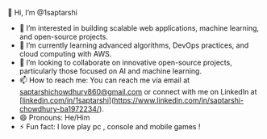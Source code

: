 👋 Hi, I’m @1saptarshi

- 👀 I’m interested in building scalable web applications, machine learning, and open-source projects.
- 🌱 I’m currently learning advanced algorithms, DevOps practices, and cloud computing with AWS.
- 💞️ I’m looking to collaborate on innovative open-source projects, particularly those focused on AI and machine learning.
- 📫 How to reach me: You can reach me via email at saptarshichowdhury860@gmail.com or connect with me on LinkedIn at [[linkedin.com/in/1saptarshi](https://linkedin.com/in/1saptarshi)](https://www.linkedin.com/in/saptarshi-chowdhury-ba1972234/).
- 😄 Pronouns: He/Him
- ⚡ Fun fact: I love play pc , console and mobile games !

<!---
1saptarshi/1saptarshi is a ✨ special ✨ repository because its `README.md` (this file) appears on your GitHub profile.

--->

